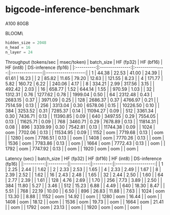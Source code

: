 # bigcode-inference-benchmark
A100 80GB

BLOOM\
```python
hidden_size = 2048
n_head = 16
n_layer = 24
```

Throughput (tokens/sec | msec/token)
| batch_size |    HF (fp32)    |    HF (bf16)    |    HF (int8)    | DS-inference (fp16) |
|:----------:|:---------------:|:---------------:|:---------------:|:-------------------:|
| 1          | 44.38 \| 22.53  | 41.00 \| 24.39  |                 | 61.61 | 16.23       |
| 2          | 85.82 \| 11.65  | 79.20 \| 12.63  |                 | 121.55 | 8.23       |
| 4          | 171.77 \| 5.82  | 160.72 \| 6.22  |                 | 240.06 | 4.17       |
| 8          | 334.21 \| 2.99  | 317.56 \| 3.15  |                 | 492.42 | 2.03       |
| 16         | 658.77 \| 1.52  | 644.14 \| 1.55  |                 | 970.59 | 1.03       |
| 32         | 1312.31 \| 0.76 | 1277.62 \| 0.78 |                 | 1999.04 | 0.50      |
| 64         | 2312.48 \| 0.43 | 2683.15 \| 0.37 |                 | 3971.09 | 0.25      |
| 128        | 2686.37 \| 0.37 | 4766.97 \| 0.21 |                 | 7514.59 | 0.13      |
| 256        | 3313.04 \| 0.30 | 6578.06 \| 0.15 |                 | 10226.50 | 0.10     |
| 384        | 3253.52 \| 0.31 | 7285.37 \| 0.14 |                 | 11094.27 | 0.09     |
| 512        | 3361.34 \| 0.30 | 7436.71 \| 0.13 |                 | 11390.85 | 0.09     |
| 640        | 3497.55 \| 0.29 | 7554.05 \| 0.13 |                 | 11625.71 | 0.09     |
| 768        | 3460.71 \| 0.29 | 7678.89 \| 0.13 |                 | 11814.31 | 0.08     |
| 896        | 3339.99 \| 0.30 | 7542.81 \| 0.13 |                 | 11744.38 | 0.09     |
| 1024       | oom             | 7702.06 \| 0.13 |                 | 11534.95 | 0.09     |
| 1152       | oom             | 7719.68 \| 0.13 |                 | oom                 |
| 1280       | oom             | 7786.51 \| 0.13 |                 | oom                 |
| 1408       | oom             | 7770.26 \| 0.13 |                 | oom                 |
| 1536       | oom             | 7783.86 \| 0.13 |                 | oom                 |
| 1664       | oom             | 7772.43 \| 0.13 |                 | oom                 |
| 1792       | oom             | 7747.92 \| 0.13 |                 | oom                 |
| 1920       | oom             | oom             |                 | oom                 |

Latency (sec)
| batch_size | HF (fp32) | HF (bf16) | HF (int8) | DS-inference (fp16) |
|:----------:|:---------:|:---------:|:---------:|:-------------------:|
| 1          | 2.25      | 2.44      |           | 1.62                |
| 2          | 2.33      | 2.53      |           | 1.65                |
| 4          | 2.33      | 2.49      |           | 1.67                |
| 8          | 2.39      | 2.52      |           | 1.62                |
| 16         | 2.43      | 2.48      |           | 1.65                |
| 32         | 2.44      | 2.50      |           | 1.60                |
| 64         | 2.77      | 2.39      |           | 1.61                |
| 128        | 4.76      | 2.69      |           | 1.70                |
| 256        | 7.73      | 3.89      |           | 2.50                |
| 384        | 11.80     | 5.27      |           | 3.46                |
| 512        | 15.23     | 6.88      |           | 4.49                |
| 640        | 18.30     | 8.47      |           | 5.51                |
| 768        | 22.19     | 10.00     |           | 6.50                |
| 896        | 26.83     | 11.88     |           | 7.63                |
| 1024       | oom       | 13.30     |           | 8.88                |
| 1152       | oom       | 14.92     |           | oom                 |
| 1280       | oom       | 16.44     |           | oom                 |
| 1408       | oom       | 18.12     |           | oom                 |
| 1536       | oom       | 19.73     |           | oom                 |
| 1664       | oom       | 21.41     |           | oom                 |
| 1792       | oom       | 23.13     |           | oom                 |
| 1920       | oom       | oom       |           | oom                 |